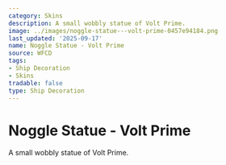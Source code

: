 ```yaml
---
category: Skins
description: A small wobbly statue of Volt Prime.
image: ../images/noggle-statue---volt-prime-0457e94184.png
last_updated: '2025-09-17'
name: Noggle Statue - Volt Prime
source: WFCD
tags:
- Ship Decoration
- Skins
tradable: false
type: Ship Decoration
---
```


# Noggle Statue - Volt Prime

A small wobbly statue of Volt Prime.

